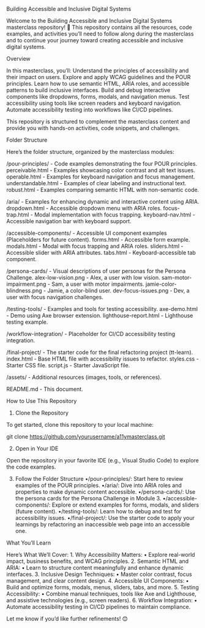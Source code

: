 
Building Accessible and Inclusive Digital Systems

Welcome to the Building Accessible and Inclusive Digital Systems masterclass repository! 🎉 This repository contains all the resources, code examples, and activities you’ll need to follow along during the masterclass and to continue your journey toward creating accessible and inclusive digital systems.

Overview

In this masterclass, you’ll:
	Understand the principles of accessibility and their impact on users.
	Explore and apply WCAG guidelines and the POUR principles.
	Learn how to use semantic HTML, ARIA roles, and accessible patterns to build inclusive interfaces.
	Build and debug interactive components like dropdowns, forms, modals, and navigation menus.
	Test accessibility using tools like screen readers and keyboard navigation.
	Automate accessibility testing into workflows like CI/CD pipelines.

This repository is structured to complement the masterclass content and provide you with hands-on activities, code snippets, and challenges.

Folder Structure

Here’s the folder structure, organized by the masterclass modules:

/pour-principles/ - Code examples demonstrating the four POUR principles.
    perceivable.html      - Examples showcasing color contrast and alt text issues.
    operable.html         - Examples for keyboard navigation and focus management.
    understandable.html   - Examples of clear labeling and instructional text.
    robust.html           - Examples comparing semantic HTML with non-semantic code.

/aria/ - Examples for enhancing dynamic and interactive content using ARIA.
    dropdown.html         - Accessible dropdown menu with ARIA roles.
    focus-trap.html       - Modal implementation with focus trapping.
    keyboard-nav.html     - Accessible navigation bar with keyboard support.

/accessible-components/ - Accessible UI component examples (Placeholders for future content).
    forms.html            - Accessible form example.
    modals.html           - Modal with focus trapping and ARIA roles.
    sliders.html          - Accessible slider with ARIA attributes.
    tabs.html             - Keyboard-accessible tab component.

/persona-cards/ - Visual descriptions of user personas for the Persona Challenge.
    alex-low-vision.png   - Alex, a user with low vision.
    sam-motor-impairment.png - Sam, a user with motor impairments.
    jamie-color-blindness.png - Jamie, a color-blind user.
    dev-focus-issues.png  - Dev, a user with focus navigation challenges.

/testing-tools/ - Examples and tools for testing accessibility.
    axe-demo.html         - Demo using Axe browser extension.
    lighthouse-report.html - Lighthouse testing example.

/workflow-integration/ - Placeholder for CI/CD accessibility testing integration.

/final-project/ - The starter code for the final refactoring project (tt-learn).
    index.html            - Base HTML file with accessibility issues to refactor.
    styles.css            - Starter CSS file.
    script.js             - Starter JavaScript file.

/assets/ - Additional resources (images, tools, or references).

README.md - This document.

How to Use This Repository

1. Clone the Repository

To get started, clone this repository to your local machine:

git clone https://github.com/yourusername/a11ymasterclass.git

2. Open in Your IDE

Open the repository in your favorite IDE (e.g., Visual Studio Code) to explore the code examples.

3. Follow the Folder Structure
	•/pour-principles/: Start here to review examples of the POUR principles.
	•/aria/: Dive into ARIA roles and properties to make dynamic content accessible.
	•/persona-cards/: Use the persona cards for the Persona Challenge in Module 3.
	•/accessible-components/: Explore or extend examples for forms, modals, and sliders (future content).
	•/testing-tools/: Learn how to debug and test for accessibility issues.
	•/final-project/: Use the starter code to apply your learnings by refactoring an inaccessible web page into an accessible one.

What You’ll Learn

Here’s What We’ll Cover:
	1.	Why Accessibility Matters:
	•	Explore real-world impact, business benefits, and WCAG principles.
	2.	Semantic HTML and ARIA:
	•	Learn to structure content meaningfully and enhance dynamic interfaces.
	3.	Inclusive Design Techniques:
	•	Master color contrast, focus management, and clear content design.
	4.	Accessible UI Components:
	•	Build and optimize forms, modals, menus, sliders, tabs, and more.
	5.	Testing Accessibility:
	•	Combine manual techniques, tools like Axe and Lighthouse, and assistive technologies (e.g., screen readers).
	6.	Workflow Integration:
	•	Automate accessibility testing in CI/CD pipelines to maintain compliance.

Let me know if you’d like further refinements! 😊